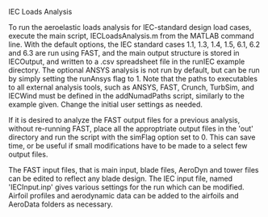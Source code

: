 IEC Loads Analysis

To run the aeroelastic loads analysis for IEC-standard design load cases, execute the main script, IECLoadsAnalysis.m from the MATLAB command line.  With the default options, the IEC standard cases 1.1, 1.3, 1.4, 1.5, 6.1, 6.2 and 6.3 are run using FAST, and the main output structure is stored in IECOutput, and written to a .csv spreadsheet file in the runIEC example directory.  The optional ANSYS analysis is not run by default, but can be run by simply setting the runAnsys flag to 1.  Note that the paths to executables to all external analysis tools, such as ANSYS, FAST, Crunch, TurbSim, and IECWind must be defined in the addNumadPaths script, similarly to the example given.  Change the initial user settings as needed.

If it is desired to analyze the FAST output files for a previous analysis, without re-running FAST, place all the approptriate output files in the 'out' directory and run the script with the simFlag option set to 0.  This can save time, or be useful if small modifications have to be made to a select few output files.

The FAST input files, that is main input, blade files, AeroDyn and tower files can be edited to reflect any blade design.  The IEC input file, named 'IECInput.inp' gives various settings for the run which can be modified.  Airfoil profiles and aerodynamic data can be added to the airfoils and AeroData folders as necessary.